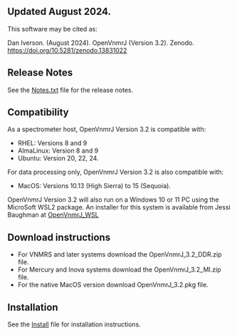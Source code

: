## Updated August 2024.
This software may be cited as:

Dan Iverson. (August 2024). OpenVnmrJ (Version 3.2). Zenodo. https://doi.org/10.5281/zenodo.13831022

## Release Notes
See the [Notes.txt](../../blob/master/Notes.txt) file for the release notes.

## Compatibility
As a spectrometer host, OpenVnmrJ Version 3.2 is compatible with:
- RHEL:      Versions 8 and 9
- AlmaLinux: Version 8 and 9
- Ubuntu:    Version 20, 22, 24.

For data processing only, OpenVnmrJ Version 3.2 is also compatible with:
- MacOS: Versions 10.13 (High Sierra) to 15 (Sequoia).

OpenVnmrJ Version 3.2 will also run on a Windows 10 or 11 PC using the
MicroSoft WSL2 package. An installer for this system is available from
Jessi Baughman at [OpenVnmrJ_WSL](https://github.com/JessiBaughman/OpenVnmrJ_WSL)

## Download instructions
- For VNMRS and later systems download the OpenVnmrJ_3.2_DDR.zip file.
- For Mercury and Inova systems download the OpenVnmrJ_3.2_MI.zip file.
- For the native MacOS version download OpenVnmrJ_3.2.pkg file.

## Installation
See the [Install](../../blob/master/Install.md) file for installation instructions.

